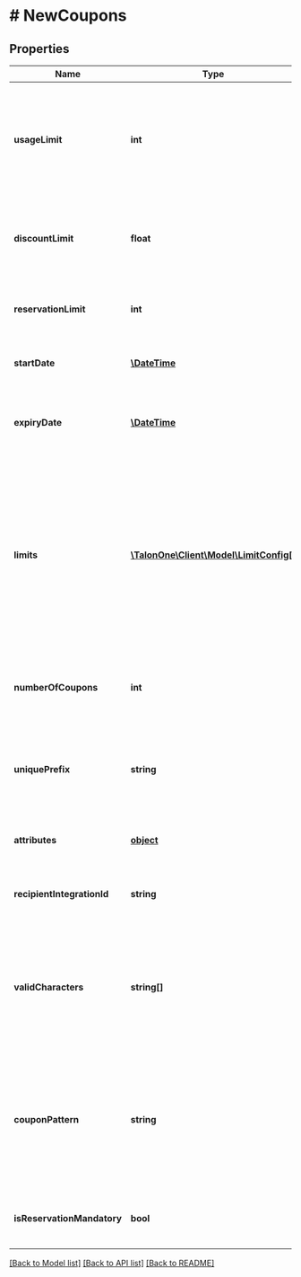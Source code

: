 # # NewCoupons

## Properties

Name | Type | Description | Notes
------------ | ------------- | ------------- | -------------
**usageLimit** | **int** | The number of times the coupon code can be redeemed. &#x60;0&#x60; means unlimited redemptions but any campaign usage limits will still apply. | 
**discountLimit** | **float** | The total discount value that the code can give. Typically used to represent a gift card value. | [optional] 
**reservationLimit** | **int** | The number of reservations that can be made with this coupon code. | [optional] 
**startDate** | [**\DateTime**](\DateTime.md) | Timestamp at which point the coupon becomes valid. | [optional] 
**expiryDate** | [**\DateTime**](\DateTime.md) | Expiration date of the coupon. Coupon never expires if this is omitted, zero, or negative. | [optional] 
**limits** | [**\TalonOne\Client\Model\LimitConfig[]**](LimitConfig.md) | Limits configuration for a coupon. These limits will override the limits set from the campaign.  **Note:** Only usable when creating a single coupon which is not tied to a specific recipient. Only per-profile limits are allowed to be configured. | [optional] 
**numberOfCoupons** | **int** | The number of new coupon codes to generate for the campaign. Must be at least 1. | 
**uniquePrefix** | **string** | **DEPRECATED** To create more than 20,000 coupons in one request, use [Create coupons asynchronously](https://docs.talon.one/management-api#operation/createCouponsAsync) endpoint. | [optional] 
**attributes** | [**object**](.md) | Arbitrary properties associated with this item. | [optional] 
**recipientIntegrationId** | **string** | The integration ID for this coupon&#39;s beneficiary&#39;s profile. | [optional] 
**validCharacters** | **string[]** | List of characters used to generate the random parts of a code. By default, the list of characters is equivalent to the &#x60;[A-Z, 0-9]&#x60; regular expression. | [optional] 
**couponPattern** | **string** | The pattern used to generate coupon codes. The character &#x60;#&#x60; is a placeholder and is replaced by a random character from the &#x60;validCharacters&#x60; set. | [optional] 
**isReservationMandatory** | **bool** | Whether the reservation effect actually created a new reservation. | [optional] [default to true]

[[Back to Model list]](../../README.md#documentation-for-models) [[Back to API list]](../../README.md#documentation-for-api-endpoints) [[Back to README]](../../README.md)


